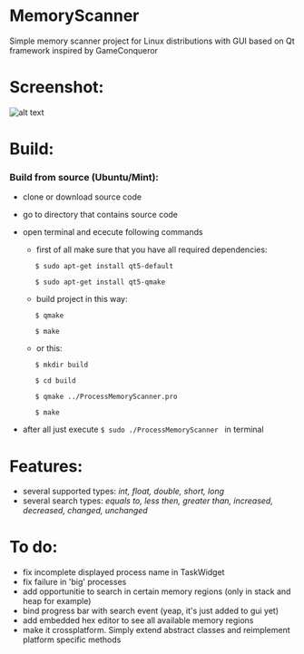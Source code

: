 # MemoryScanner
Simple memory scanner project for Linux distributions with GUI based on Qt framework inspired by GameConqueror

# Screenshot: 
![alt text](https://github.com/b00m-b00m/MemoryScanner/blob/master/Screenshot%20from%202018-07-07%2018-38-40.png "")

# Build:
### Build from source (Ubuntu/Mint):
* clone or download source code
* go to directory that contains source code
* open terminal and ececute following commands
  * first of all make sure that you have all required dependencies:
   ``` 
      $ sudo apt-get install qt5-default
    
      $ sudo apt-get install qt5-qmake
   ```
   
   * build project in this way:
   ```
      $ qmake
   
      $ make
   ```
   * or this:
   ```
      $ mkdir build
   
      $ cd build
   
      $ qmake ../ProcessMemoryScanner.pro
   
      $ make
   ```
* after all just execute ```$ sudo ./ProcessMemoryScanner ``` in terminal

# Features:
* several supported types: *int, float, double, short, long*
* several search types: *equals to, less then, greater than, increased, decreased, changed, unchanged*

# To do:
* fix incomplete displayed process name in TaskWidget
* fix failure in 'big' processes  
* add opportunitie to search in certain memory regions (only in stack and heap for example) 
* bind progress bar with search event (yeap, it's just added to gui yet)
* add embedded hex editor to see all available memory regions
* make it crossplatform. Simply extend abstract classes and reimplement platform specific methods
